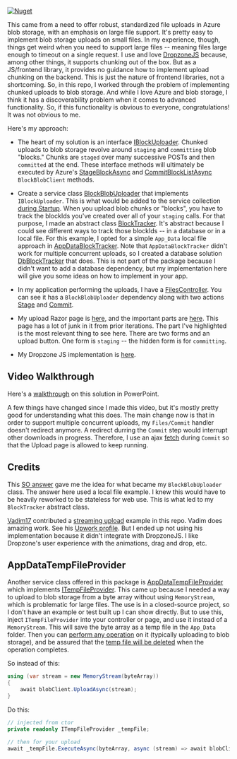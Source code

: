 [![Nuget](https://img.shields.io/nuget/v/AO.AzureUploader)](https://www.nuget.org/packages/AO.AzureUploader)

This came from a need to offer robust, standardized file uploads in Azure blob storage, with an emphasis on large file support. It's pretty easy to implement blob storage uploads on small files. In my experience, though, things get weird when you need to support large files -- meaning files large enough to timeout on a single request. I use and love [DropzoneJS](https://www.dropzonejs.com/) because, among other things, it supports chunking out of the box. But as a JS/frontend library, it provides no guidance how to implement upload chunking on the backend. This is just the nature of frontend libraries, not a shortcoming. So, in this repo, I worked through the problem of implementing chunked uploads to blob storage. And while I love Azure and blob storage, I think it has a discoverability problem when it comes to advanced functionality. So, if this functionality is obvious to everyone, congratulations! It was not obvious to me.

Here's my approach:

- The heart of my solution is an interface [IBlockUploader](https://github.com/adamfoneil/ChunkUpload/blob/master/AzureUploader/Interfaces/IBlockUploader.cs). Chunked uploads to blob storage revolve around `staging` and `committing` blob "blocks." Chunks are `staged` over many successive POSTs and then `committed` at the end. These interface methods will ultimately be executed by Azure's [StageBlockAsync](https://docs.microsoft.com/en-us/dotnet/api/azure.storage.blobs.specialized.blockblobclient.stageblockasync?view=azure-dotnet) and [CommitBlockListAsync](https://docs.microsoft.com/en-us/dotnet/api/azure.storage.blobs.specialized.blockblobclient.commitblocklistasync?view=azure-dotnet) `BlockBlobClient` methods.

- Create a service class [BlockBlobUploader](https://github.com/adamfoneil/ChunkUpload/blob/master/AzureUploader/Services/BlockBlobUploader.cs) that implements `IBlockUploader`. This is what would be added to the service collection [during Startup](https://github.com/adamfoneil/ChunkUpload/blob/master/ChunkUpload/Startup.cs#L59-L63). When you upload blob chunks or "blocks", you have to track the blockIds you've created over all of your `staging` calls. For that purpose, I made an abstract class [BlockTracker](https://github.com/adamfoneil/ChunkUpload/blob/master/AzureUploader/Abstract/BlockTracker.cs). It's abstract because I could see different ways to track those blockIds -- in a database or in a local file. For this example, I opted for a simple `App_Data` local file approach in [AppDataBlockTracker](https://github.com/adamfoneil/ChunkUpload/blob/master/ChunkUpload/Services/AppDataBlockTracker.cs). Note that `AppDataBlockTracker` didn't work for multiple concurrent uploads, so I created a database solution [DbBlockTracker](https://github.com/adamfoneil/ChunkUpload/blob/master/ChunkUpload/Services/DbBlockTracker.cs) that does. This is not part of the package because I didn't want to add a database dependency, but my implementation here will give you some ideas on how to implement in your app.

- In my application performing the uploads, I have a [FilesController](https://github.com/adamfoneil/ChunkUpload/blob/master/ChunkUpload/Controllers/FilesController.cs). You can see it has a `BlockBlobUploader` dependency along with two actions [Stage](https://github.com/adamfoneil/ChunkUpload/blob/master/ChunkUpload/Controllers/FilesController.cs#L17) and [Commit](https://github.com/adamfoneil/ChunkUpload/blob/master/ChunkUpload/Controllers/FilesController.cs#L24).

- My upload Razor page is [here](https://github.com/adamfoneil/ChunkUpload/blob/master/ChunkUpload/Pages/Index.cshtml), and the important parts are [here](https://github.com/adamfoneil/ChunkUpload/blob/master/ChunkUpload/Pages/Index.cshtml#L16-L28). This page has a lot of junk in it from prior iterations. The part I've highlighted is the most relevant thing to see here. There are two forms and an upload button. One form is `staging` -- the hidden form is for `committing`.

- My Dropzone JS implementation is [here](https://github.com/adamfoneil/ChunkUpload/blob/master/ChunkUpload/wwwroot/js/dz-upload.js).

## Video Walkthrough
Here's a [walkthrough](https://1drv.ms/v/s!AvguHRnyJtWMmbIk64wgwuoWM-Jzww?e=EtmKQc) on this solution in PowerPoint.

A few things have changed since I made this video, but it's mostly pretty good for understanding what this does. The main change now is that in order to support multiple concurrent uploads, my `Files/Commit` handler doesn't redirect anymore. A redirect durring the `Commit` step would interrupt other downloads in progress. Therefore, I use an ajax [fetch](https://github.com/adamfoneil/ChunkUpload/blob/master/ChunkUpload/wwwroot/js/dz-upload.js#L25-L29) during `Commit` so that the Upload page is allowed to keep running.

## Credits
This [SO answer](https://stackoverflow.com/a/61484128/2023653) gave me the idea for what became my `BlockBlobUploader` class. The answer here used a local file example. I knew this would have to be heavily reworked to be stateless for web use. This is what led to my `BlockTracker` abstract class.

[Vadim17](https://github.com/vadim17) contributed a [streaming upload](https://github.com/adamfoneil/ChunkUpload/blob/master/ChunkUpload/Services/UploadService.cs) example in this repo. Vadim does amazing work. See his [Upwork profile](https://www.upwork.com/freelancers/~01a778def0bc56bf99). But I ended up not using his implementation because it didn't integrate with DropzoneJS. I like Dropzone's user experience with the animations, drag and drop, etc.

## AppDataTempFileProvider
Another service class offered in this package is [AppDataTempFileProvider](https://github.com/adamfoneil/ChunkUpload/blob/master/AzureUploader/Services/AppDataTempFileProvider.cs) which implements [ITempFileProvider](https://github.com/adamfoneil/ChunkUpload/blob/master/AzureUploader/Interfaces/ITempFileProvider.cs). This came up because I needed a way to upload to blob storage from a byte array without using `MemoryStream`, which is problematic for large files. The use is in a closed-source project, so I don't have an example or test built up I can show directly. But to use this, inject `ITempFileProvider` into your controller or page, and use it instead of a `MemoryStream`. This will save the byte array as a temp file in the `App_Data` folder. Then you can [perform any operation](https://github.com/adamfoneil/ChunkUpload/blob/master/AzureUploader/Services/AppDataTempFileProvider.cs#L48) on it (typically uploading to blob storage), and be assured that the [temp file will be deleted](https://github.com/adamfoneil/ChunkUpload/blob/master/AzureUploader/Services/AppDataTempFileProvider.cs#L54) when the operation completes.

So instead of this:

```csharp
using (var stream = new MemoryStream(byteArray))
{
    await blobClient.UploadAsync(stream);
}
```

Do this:
```csharp
// injected from ctor
private readonly ITempFileProvider _tempFile;

// then for your upload
await _tempFile.ExecuteAsync(byteArray, async (stream) => await blobClient.UploadAsync(stream));
```
